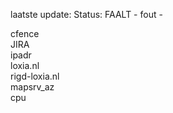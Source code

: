 laatste update: 
Status: FAALT - fout - 
<div class="service R">cfence</div><div class="service R">JIRA</div><div class="service R">ipadr</div><div class="service G">loxia.nl</div><div class="service G">rigd-loxia.nl</div><div class="service G">mapsrv_az</div><div class="service Y">cpu</div>